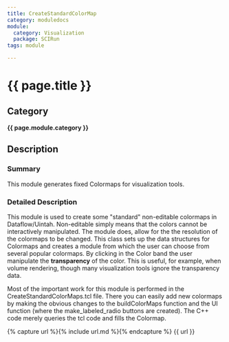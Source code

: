 ```yaml
---
title: CreateStandardColorMap
category: moduledocs
module:
  category: Visualization
  package: SCIRun
tags: module

---
```


# {{ page.title }}

## Category

**{{ page.module.category }}**

## Description

### Summary

This module generates fixed Colormaps for visualization tools.

### Detailed Description

This module is used to create some "standard" non-editable colormaps in Dataflow/Uintah. Non-editable simply means that the colors cannot be interactively manipulated. The module does, allow for the the resolution of the colormaps to be changed. This class sets up the data structures for Colormaps and creates a module from which the user can choose from several popular colormaps. By clicking in the Color band the user manipulate the **transparency** of the color. This is useful, for example, when volume rendering, though many visualization tools ignore the transparency data.

Most of the important work for this module is performed in the CreateStandardColorMaps.tcl file. There you can easily add new colormaps by making the obvious changes to the buildColorMaps function and the UI function (where the make_labeled_radio buttons are created). The C++ code merely queries the tcl code and fills the Colormap.


{% capture url %}{% include url.md %}{% endcapture %}
{{ url }}
